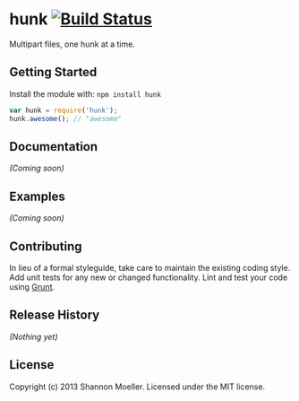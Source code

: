 # hunk [![Build Status](https://secure.travis-ci.org/shannonmoeller/hunk.png?branch=master)](http://travis-ci.org/shannonmoeller/hunk)

Multipart files, one hunk at a time.

## Getting Started
Install the module with: `npm install hunk`

```javascript
var hunk = require('hunk');
hunk.awesome(); // "awesome"
```

## Documentation
_(Coming soon)_

## Examples
_(Coming soon)_

## Contributing
In lieu of a formal styleguide, take care to maintain the existing coding style. Add unit tests for any new or changed functionality. Lint and test your code using [Grunt](http://gruntjs.com/).

## Release History
_(Nothing yet)_

## License
Copyright (c) 2013 Shannon Moeller. Licensed under the MIT license.
